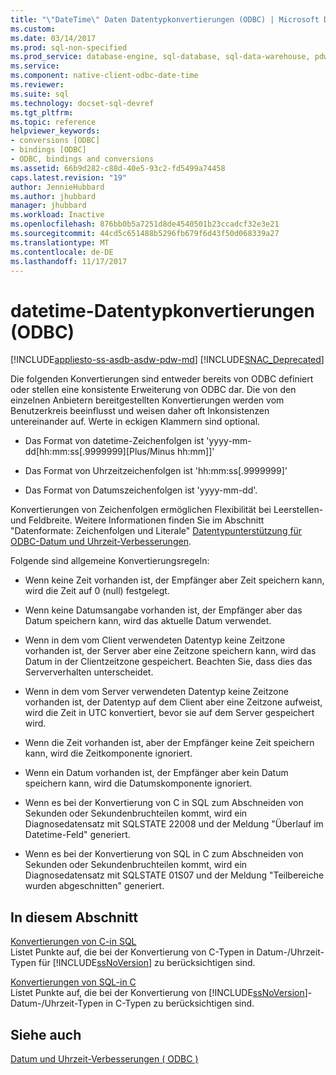 ```yaml
---
title: "\"DateTime\" Daten Datentypkonvertierungen (ODBC) | Microsoft Docs"
ms.custom: 
ms.date: 03/14/2017
ms.prod: sql-non-specified
ms.prod_service: database-engine, sql-database, sql-data-warehouse, pdw
ms.service: 
ms.component: native-client-odbc-date-time
ms.reviewer: 
ms.suite: sql
ms.technology: docset-sql-devref
ms.tgt_pltfrm: 
ms.topic: reference
helpviewer_keywords:
- conversions [ODBC]
- bindings [ODBC]
- ODBC, bindings and conversions
ms.assetid: 66b9d282-c88d-40e5-93c2-fd5499a74458
caps.latest.revision: "19"
author: JennieHubbard
ms.author: jhubbard
manager: jhubbard
ms.workload: Inactive
ms.openlocfilehash: 876bb0b5a7251d8de4540501b23ccadcf32e3e21
ms.sourcegitcommit: 44cd5c651488b5296fb679f6d43f50d068339a27
ms.translationtype: MT
ms.contentlocale: de-DE
ms.lasthandoff: 11/17/2017
---
```

# <a name="datetime-data-type-conversions-odbc"></a>datetime-Datentypkonvertierungen (ODBC)
[!INCLUDE[appliesto-ss-asdb-asdw-pdw-md](../../includes/appliesto-ss-asdb-asdw-pdw-md.md)]
[!INCLUDE[SNAC_Deprecated](../../includes/snac-deprecated.md)]

  Die folgenden Konvertierungen sind entweder bereits von ODBC definiert oder stellen eine konsistente Erweiterung von ODBC dar. Die von den einzelnen Anbietern bereitgestellten Konvertierungen werden vom Benutzerkreis beeinflusst und weisen daher oft Inkonsistenzen untereinander auf. Werte in eckigen Klammern sind optional.  
  
-   Das Format von datetime-Zeichenfolgen ist 'yyyy-mm-dd[hh:mm:ss[.9999999][Plus/Minus hh:mm]]'  
  
-   Das Format von Uhrzeitzeichenfolgen ist 'hh:mm:ss[.9999999]'  
  
-   Das Format von Datumszeichenfolgen ist 'yyyy-mm-dd'.  
  
 Konvertierungen von Zeichenfolgen ermöglichen Flexibilität bei Leerstellen- und Feldbreite. Weitere Informationen finden Sie im Abschnitt "Datenformate: Zeichenfolgen und Literale" [Datentypunterstützung für ODBC-Datum und Uhrzeit-Verbesserungen](../../relational-databases/native-client-odbc-date-time/data-type-support-for-odbc-date-and-time-improvements.md).  
  
 Folgende sind allgemeine Konvertierungsregeln:  
  
-   Wenn keine Zeit vorhanden ist, der Empfänger aber Zeit speichern kann, wird die Zeit auf 0 (null) festgelegt.  
  
-   Wenn keine Datumsangabe vorhanden ist, der Empfänger aber das Datum speichern kann, wird das aktuelle Datum verwendet.  
  
-   Wenn in dem vom Client verwendeten Datentyp keine Zeitzone vorhanden ist, der Server aber eine Zeitzone speichern kann, wird das Datum in der Clientzeitzone gespeichert. Beachten Sie, dass dies das Serververhalten unterscheidet.  
  
-   Wenn in dem vom Server verwendeten Datentyp keine Zeitzone vorhanden ist, der Datentyp auf dem Client aber eine Zeitzone aufweist, wird die Zeit in UTC konvertiert, bevor sie auf dem Server gespeichert wird.  
  
-   Wenn die Zeit vorhanden ist, aber der Empfänger keine Zeit speichern kann, wird die Zeitkomponente ignoriert.  
  
-   Wenn ein Datum vorhanden ist, der Empfänger aber kein Datum speichern kann, wird die Datumskomponente ignoriert.  
  
-   Wenn es bei der Konvertierung von C in SQL zum Abschneiden von Sekunden oder Sekundenbruchteilen kommt, wird ein Diagnosedatensatz mit SQLSTATE 22008 und der Meldung "Überlauf im Datetime-Feld" generiert.  
  
-   Wenn es bei der Konvertierung von SQL in C zum Abschneiden von Sekunden oder Sekundenbruchteilen kommt, wird ein Diagnosedatensatz mit SQLSTATE 01S07 und der Meldung "Teilbereiche wurden abgeschnitten" generiert.  
  
## <a name="in-this-section"></a>In diesem Abschnitt  
 [Konvertierungen von C-in SQL](../../relational-databases/native-client-odbc-date-time/datetime-data-type-conversions-from-c-to-sql.md)  
 Listet Punkte auf, die bei der Konvertierung von C-Typen in Datum-/Uhrzeit-Typen für [!INCLUDE[ssNoVersion](../../includes/ssnoversion-md.md)] zu berücksichtigen sind.  
  
 [Konvertierungen von SQL-in C](../../relational-databases/native-client-odbc-date-time/datetime-data-type-conversions-from-sql-to-c.md)  
 Listet Punkte auf, die bei der Konvertierung von [!INCLUDE[ssNoVersion](../../includes/ssnoversion-md.md)]-Datum-/Uhrzeit-Typen in C-Typen zu berücksichtigen sind.  
  
## <a name="see-also"></a>Siehe auch  
 [Datum und Uhrzeit-Verbesserungen &#40; ODBC &#41;](../../relational-databases/native-client-odbc-date-time/date-and-time-improvements-odbc.md)  
  
  
